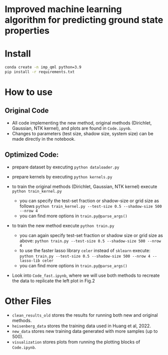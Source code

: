 # Improved machine learning algorithm for predicting ground state properties


# Install

```bash
conda create -n imp_qml python=3.9
pip install -r requirements.txt
```

# How to use

## Original Code
* All code implementing the new method, original methods (Dirichlet, Gaussian, NTK kernel), and plots are found in `Code.ipynb`.
* Changes to parameters (test size, shadow size, system size) can be made directly in the notebook.

## Optimized Code:
* prepare dataset by executing `python dataloader.py`
* prepare kernels by executing `python kernels.py`
* to train the original methods (Dirichlet, Gaussian, NTK kernel) execute `python train_kernel.py`
  * you can specify the test-set fraction or shadow-size or grid size as follows `python train_kernel.py --test-size 0.5 --shadow-size 500 --nrow 4`
  * you can find more options in `train.py@parse_args()`
* to train the new method execute `python train.py`
  * you can again specify test-set fraction or shadow size or grid size as above:  `python train.py --test-size 0.5 --shadow-size 500 --nrow 4`
  * to use the faster lasso library `celer` instead of `sklearn` execute:  `python train.py --test-size 0.5 --shadow-size 500 --nrow 4 --lasso-lib celer`
  * you can find more options in `train.py@parse_args()`

* Look into `Code_fast.ipynb`, where we will use both methods to recreate the data to replicate the left plot in Fig.2

# Other Files
* `clean_results_old` stores the results for running both new and original methods.
* `heisenberg_data` stores the training data used in Huang et al, 2022.
* `new_data` stores new training data generated with more samples (up to 500).
* `visualization` stores plots from running the plotting blocks of `Code.ipynb`.
